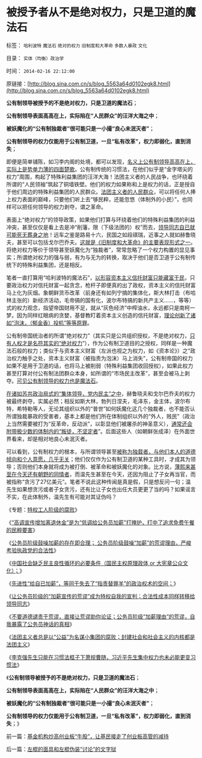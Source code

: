 # 被授予者从不是绝对权力，只是卫道的魔法石

标签： `哈利波特` `魔法石` `绝对的权力` `旧制度和大革命` `多数人暴政` `文化` 

目录： `实体（均衡）政治学`

时间： `2014-02-16 22:12:00`

原链接：[http://blog.sina.com.cn/s/blog_5563a64d0102egk8.html](http://blog.sina.com.cn/s/blog_5563a64d0102egk8.html)

**公有制领导被授予的不是绝对权力，只是卫道的魔法石**；

**公有制领导表面高高在上，实际陷在“人民群众”的汪洋大海之中**；

**被妖魔化的“公有制独裁者”很可能只是一小撮“良心未泯灭者”**；

**公有制领导的权力仅能用于公有制卫道，一旦“私有改革”，权力即弱化，直到消失**；

即便是简单铺陈，如习李内阁的处境，都可以发现，[名义上公有制领导高高在上，实际上是势单力薄的四面楚歌](../../../2013/5/29/革命是特权阶层中的弱势群体，侵蚀贱民的“边际推进”.md)。公有制传统的习惯法，在他们似乎是“金字塔尖的权力”周围，构起了特殊利益集团的汪洋大海！法团主义者的人民战争，也环绕着所谓的“人民领袖”筑起了铜墙铁壁。他们的权力如果称和上是权力的话，正是授自于他们周边的特殊利益集团的人民群众。[法团主义者的人民群众](../../../2014/1/25/什么是法团主义？公务员“加薪”中法团主义的自利.md)，可以将任何人捧上权力表面的巅峰，只要他们听上去“够民粹，还能忽悠（体制外的小民）”，也同样可以把任何领导的权力剥夺，谓之革命。

表面上“绝对权力”的领导政策，如果他们打算与环绕着他们的特殊利益集团的利益冲突，甚至仅仅是看上去是冲“削藩，限（下级法团的）权”而去，[领导同志自已就可能死无葬身之地](../../../2013/6/9/选举无助于自然转型，统治者可能因开明，葬身大革命.md)！远车之鉴是路易十六，民国之如段祺瑞，近事之人就如赫鲁晓夫，甚至可以包括戈尔巴乔夫。[这就是《旧制度和大革命》的主要表现形式之一](../../../2013/6/1/社会进化论解译“把权力关进笼子，把权利放出来”.md)。将绝对权力等价于领导甚至妖魔化为“独裁者”，常常忽略了一个权力构置的显见事实；所谓绝对权力的强与弱，有为与无为的转换，取决于他们是否卫道于公有制传统下的特殊利益集团，还是相反。

笔者一直打算用“哈利波特的魔法石”，[以形容资本主义信托财富只能藏富于民](../../../2012/11/20/资本主义让宏观权力见财起心，持续破坏价格边际——&gt;大熊市！.md)，只要政治权力对信托财富一起贪念，枪杆子即便真的出了政权，资本主义的信托财富马上化为灰烟。象朝鲜货币改革（前身还有如列宁搞的集体化，斯大林打击（布哈林主张的）新经济活动，毛帝搞的国有化，波尔布特搞的新共产主义……，等等）式的权力观念，指望帝国财用不足，就从“灰色经济”中榨油水，永远都只是南柯一梦。因为同样红眼病的贪婪，基督教盯着资本主义创造的信托财富，[理论创新了诸如“泡沫，（郁金香）投机”等等原罪](../../../2012/11/12/中世纪的理财观念，对荷兰“郁金香投机”的妖魔化.md)。

公有制帝国统治者的所谓“绝对权力”（其实只是公共组织授权，不是绝对权力，[只有人权才是名符其实的“绝对权力](../../../2013/9/13/彻底否定维权，才能把公共权力关进笼子.md)”），作为公有制卫道目的之授权，同样是一种魔法石般的权力；类似于与资本主义财富（左派也视之为权力，如《资本论》）之“政治权力触手之处，资本主义财富（被指责为泡沫）马上消失”，公有制帝国的权力如果不是用于卫道的话，也将马上被削弱（特殊利益集团收回授权），如果此权力甚至打算对付公有制法团群众本身，如所谓的“市场民主改革”，甚至会被马上剥夺。[可见公有制领导的权力也是魔法石](../../../2009/5/25/魔戒！世界上根本没有绝对的权力～！.md)。

[在诸如苏共政治局式的“集体领导，党内民主”之中](../../../2013/11/24/改革目标模糊地指向“建设欧洲式中世纪制度”.md)，赫鲁晓夫和戈尔巴乔夫的权力被最终剥夺，实属必然；相反如斯大林，勃列日涅夫，毛泽东，金主体，波尔布特，希特勒等人，无论其组织以外的“普世”如何妖魔化这几个独裁者，也不能否认所谓独裁暴政的受害者，基本上都是他们所在体制组织以外的“外人，贱民”（政治上当然需要被打为“反革命，反动派”，以彰显他们被屠杀的神圣意义），[通常还会附带极少数的体制内的“叛徒，不坚定者](../../../2010/9/6/“波斯未灭，何以减薪”.md)”。后面这些人（如朝鲜张成泽）在外面世界看来，却是相对地良心未泯灭者。

可以看到，公有制权力的根本，与所谓领导甚至[被称为独载者，与他们本人的道德倾向和个人意愿，几乎无关](../../../2011/11/25/传统道德对“暴君，独裁者”是妖魔化的；.md)；他们仅仅作为公有制卫道的某种工具时，才成其为领导；否则他们本身就将成为被打倒、被革命和被妖魔化的对象。比方说，[薄熙来甚至在今天还有朝野的同情者](../../../2012/12/19/假设食品安全竭斯底里中大选（汪洋&nbsp;vs&nbsp;薄熙来），民粹必胜！.md)，而温先生甚至在今天，还因为阻止了子女再当官，而被指称“贪污了27亿美元”。笔者不说此这种传闻是真是假，只是想反问一句；温先生如果想贪污或者子女贪污，还有比让子女也出任大员更更了当的吗？如果谣言不实，在此体制外，温先生有可能对其证伪吗？

《专题：[特权工人阶级的腐败](../../../2010/10/2/特权工人阶级的腐败.md)》

《[“高调宣传增加离退休金”是为“低调给公务员加薪”打掩护，打中了追求免费午餐的民粹要害](../../../2014/1/19/“高调宣传增加离退休金”是为“低调给公务员加薪”打掩护.md)》

《[公务员阶级鼓噪加薪的存在即合理；
公务员阶级鼓噪“加薪”的荒谬理由，严峻考验执政党的合法性](../../../2014/1/20/公务员阶级加薪理由的荒谬，动摇我党的执政合法性.md)》

《[中国社会缺乏民主良性循环的必要条件（国民主权原理政体
or 大宪章公众文化）；](../../../2014/1/21/民主良性循环的机理和劣质民主的成因.md)》

《[先进性“给自已加薪”，等同于失去了“指责替罪羊”的政治权术的空间；](../../../2014/1/22/代表了先进性，还是“历史遗留问题”，关乎执政合法性.md)》

《[让公务员阶级的“加薪宣传的荒谬”成为特权自我的宣判；合法性成本同样转移给领导同志](../../../2014/1/23/让公务员阶级的“加薪宣传的荒谬”成为自我的宣判；.md)》

《[不要道德谴责于荒谬，直接让荒谬助你论证；公务员阶级”加薪理由”的荒谬，自我暴露了公务员神话的真相](../../../2014/1/24/不要道德谴责于荒谬，让对方的荒谬助你论证.md)》

《[法团主义者总是以“公益”为名谋小集团的腐败；封建社会和社会主义的内核都是法团主义](../../../2014/1/25/什么是法团主义？公务员“加薪”中法团主义的自利.md)》

《[李克强先生只能在习惯法框子下萧规曹随，习近平先生集中权力也未必能更变习惯法](../../../2014/1/26/李克强先生承认过“李克强经济学”吗？能算经济学吗？.md)》

《**公有制领导被授予的不是绝对权力，只是卫道的魔法石**；

**公有制领导表面高高在上，实际陷在“人民群众”的汪洋大海之中**；

**被妖魔化的“公有制独裁者”很可能只是一小撮“良心未泯灭者”**；

**公有制领导的权力仅能用于公有制卫道，一旦“私有改革”，权力即弱化，直到消失**；》

前一篇：[基金机构炒高创业板“牛股”，让基民接走了创业板高管的减持](http://blog.sina.com.cn/s/blog_5563a64d0102egk7.html)

后一篇：[左棍的面具和左棍伪装“讨论”的文字狱](http://blog.sina.com.cn/s/blog_5563a64d0102egk9.html)